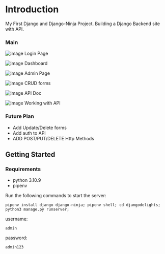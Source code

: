 # Introduction
My First Django and Django-Ninja Project.
Building a Django Backend site with API.

### Main
![image](https://user-images.githubusercontent.com/46592735/210513489-aadd1c24-67e3-480c-a149-bdd1d41c9735.png)
Login Page

![image](https://user-images.githubusercontent.com/46592735/210513397-1c703c03-59d6-435d-bde7-9d9db8b3f19c.png)
Dashboard

![image](https://user-images.githubusercontent.com/46592735/210514842-26ae6d70-b01f-44ab-953c-3f0c9aeab751.png)
Admin Page

![image](https://user-images.githubusercontent.com/46592735/210514980-016775e8-79d2-489f-9bf8-a6e80353b080.png)
CRUD forms

![image](https://user-images.githubusercontent.com/46592735/210513675-97df8db7-aa51-440a-920e-08cfd6f56044.png)
API Doc

![image](https://user-images.githubusercontent.com/46592735/210514673-2d80c572-028a-4f38-b9f2-e4730a652e0b.png)
Working with API

### Future Plan
* Add Update/Delete forms
* Add auth to API
* ADD POST/PUT/DELETE Http Methods

## Getting Started
### Requirements
* python 3.10.9
* pipenv

Run the following commands to start the server:
```
pipenv install django django-ninja; pipenv shell; cd djangodelights; python3 manage.py runserver;
```
username:
```
admin
```
password:
```
admin123
```

